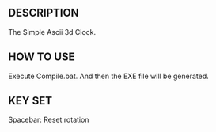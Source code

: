 ## DESCRIPTION
The Simple Ascii 3d Clock.

## HOW TO USE
Execute Compile.bat. And then the EXE file will be generated.

## KEY SET
Spacebar: Reset rotation
